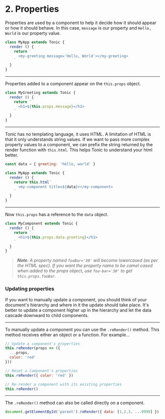 # 2. Properties

Properties are used by a component to help it decide how it should appear or
how it should behave. In this case, `message` is our property and `Hello, World`
is our property value.

```js
class MyApp extends Tonic {
  render () {
    return `
      <my-greeting message='Hello, World'></my-greeting>
    `
  }
}
```

---

Properties added to a component appear on the `this.props` object.

```js
class MyGreeting extends Tonic {
  render () {
    return `
      <h1>${this.props.message}</h1>
    `
  }
}
```

---

Tonic has no templating language, it uses HTML. A limitation of HTML is that it
only understands string values. If we want to pass more complex property values
to a component, we can prefix the string returned by the render function with
`this.html`. This helps Tonic to understand your html better.

```js
const data = { greeting: 'hello, world' }

class MyApp extends Tonic {
  render () {
    return this.html`
      <my-component title=${data}></my-component>
    `
  }
}
```

---

Now `this.props` has a reference to the `data` object.

```js
class MyComponent extends Tonic {
  render () {
    return `
      <h1>${this.props.data.greeting}</h1>
    `
  }
}
```

> <i><b>Note</b>: A property named `fooBar='30'` will become lowercased
> (as per the HTML spec). If you want the property name to be camel cased when
> added to the props object, use `foo-bar='30'` to get `this.props.fooBar`.</i>


### Updating properties

If you want to manually update a component, you should think of your document's
hierarchy and where in it the update should take place. It's better to update a
component higher up in the hierarchy and let the data cascade downward to child
components.

---

To manually update a component you can use the `.reRender()` method. This method
receives either an object or a function. For example...

```js
// Update a component's properties
this.reRender(props => ({
  ...props,
  color: 'red'
}))

// Reset a component's properties
this.reRender({ color: 'red' })

// Re-render a component with its existing properties
this.reRender()
```

---

The `.reRender()` method can also be called directly on a component.

```js
document.getElementById('parent').reRender({ data: [1,2,3, ...9999] })
```
